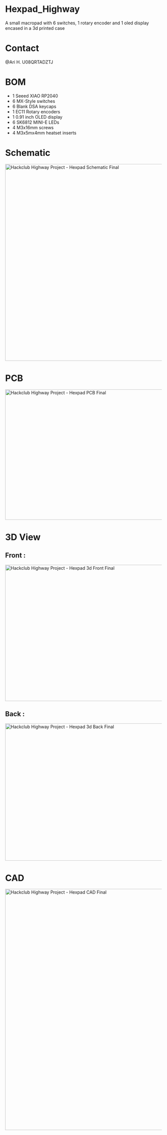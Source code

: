 # Hexpad_Highway
A small macropad with 6  switches, 1 rotary encoder and 1 oled display encased in a 3d printed case

# Contact
@Ari H. U08QRTADZTJ

# BOM
- 1 Seeed XIAO RP2040
- 6 MX-Style switches
- 6 Blank DSA keycaps
- 1 EC11 Rotary encoders
- 1 0.91 inch OLED display
- 6 SK6812 MINI-E LEDs
- 4 M3x16mm screws
- 4 M3x5mx4mm heatset inserts

# Schematic
<img width="1136" height="634" alt="Hackclub Highway Project  - Hexpad Schematic Final" src="https://github.com/user-attachments/assets/2f9406c7-256a-4bc0-b857-8b4b983b154a" />

# PCB
<img width="964" height="420" alt="Hackclub Highway Project  - Hexpad PCB Final" src="https://github.com/user-attachments/assets/a0667e18-bb0f-4e48-ac34-d8a08742738b" />

# 3D View
## Front :
<img width="970" height="439" alt="Hackclub Highway Project  - Hexpad 3d Front Final" src="https://github.com/user-attachments/assets/c0e8351b-06f9-4e7b-9f9f-1ca6b0a7a29c" />

## Back :
<img width="1016" height="442" alt="Hackclub Highway Project  - Hexpad 3d Back Final" src="https://github.com/user-attachments/assets/a716e37e-47e6-4c3d-9f82-23d78a5979fb" />

# CAD
<img width="1113" height="777" alt="Hackclub Highway Project - Hexpad CAD Final" src="https://github.com/user-attachments/assets/c8047544-2290-40f7-b37d-d1297a1cd80f" />

